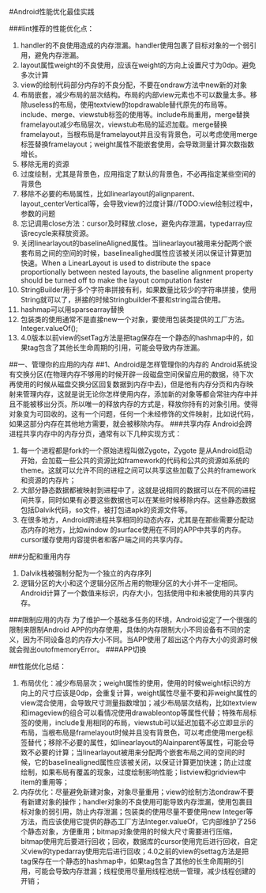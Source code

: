 #Android性能优化最佳实践

###lint推荐的性能优化点：

1. handler的不良使用造成的内存泄漏。handler使用包裹了目标对象的一个弱引用，避免内存泄漏。
2. layout属性weight的不良使用，应该在weight的方向上设置尺寸为0dp。避免多次计算
3. view的绘制代码部分内存的不良分配，不要在ondraw方法中new新的对象
4. 布局嵌套，减少布局的层次结构。布局的内部view元素也不可以数量太多。移除useless的布局，使用textview的topdrawable替代原先的布局等。include、merge、viewstub标签的使用等。include布局重用，merge替换framelayout减少布局层次，viewstub布局的延迟加载。merge替换framelayout，当根布局是framelayout并且没有背景色，可以考虑使用merge标签替换framelayout；weight属性不能嵌套使用，会导致测量计算次数指数增长。
5. 移除无用的资源
6. 过度绘制，尤其是背景色，应用指定了默认的背景色，不必再指定某些空间的背景色
7. 移除不必要的布局属性，比如linearlayout的alignparent、layout_centerVertical等，会导致view的过度计算//TODO:view绘制过程中，参数的问题
8. 忘记调用close方法：cursor及时释放.close，避免内存泄漏，typedarray应该recycle来释放资源。
9. 关闭linearlayout的baselineAligned属性。当linearlayout被用来分配两个嵌套布局之间的空间的时候，baselinealighed属性应该被关闭以保证计算更加快速。When a LinearLayout is used to distribute the space proportionally between nested layouts, the baseline alignment property should be turned off to make the layout computation faster
10. StringBuilder用于多个字符串拼接有利，如果数量比较少的字符串拼接，使用String就可以了，拼接的时候Stringbuilder不要和string混合使用。
11. hashmap可以用sparsearray替换
12. 包装类的使用通常不是直接new一个对象，要使用包装类提供的工厂方法。Integer.valueOf();
13. 4.0版本以前view的setTag方法是把tag保存在一个静态的hashmap中的，如果tag包含了其他长生命周期的引用，可能会导致内存泄漏。


##一、管理你的应用的内存
##1、Android是怎样管理你的内存的
Android系统没有交换分区(在物理内存不够用的时候开辟一段磁盘空间保留应用的数据，待下次再使用的时候从磁盘交换分区回复数据到内存中去)，但是他有内存分页和内存映射来管理内存，这就是说无论你怎样使用内存，添加新的对象等都会常驻内存中并且不能被移出分页。所以唯一的释放内存的方式是，释放你持有的对象引用。使得对象变为可回收的。这有一个问题，任何一个未经修饰的文件映射，比如说代码，如果这部分内存在其他地方需要，就会被移除内存。
###共享内存
Android会跨进程共享内存中的内存分页，通常有以下几种实现方式：

1. 每一个进程都是fork的一个原始进程叫做Zygote，Zygote 是从Android启动开始，会加载一些公共的资源比如framework的代码和公共的资源如系统的theme。这就可以允许不同的进程之间可以共享这些加载了公共的framework和资源的内存片；
2. 大部分静态数据都被映射到进程中了，这就是说相同的数据可以在不同的进程间共享，同时如果有必要这些数据也可以在某些时候移除内存。这些静态数据包括Dalvik代码，so文件，被打包进apk的资源文件等。
3. 在很多地方，Android跨进程共享相同的动态内存，尤其是在那些需要分配动态内存的地方，比如window 的surface使用在不同的APP中共享的内存。cursor缓存使用内容提供者和客户端之间的共享内存。
	
	
###分配和重用内存
1. Dalvik栈被强制分配为一个独立的内存序列
2. 逻辑分区的大小和这个逻辑分区所占用的物理分区的大小并不一定相同。Android计算了一个数值来标识，内存大小，包括使用中和未被使用的共享内存。



###限制应用的内存
为了维护一个基础多任务的环境，Android设定了一个很强的限制来限制Android APP的内存使用，具体的内存限制大小不同设备有不同的定义，因为不同设备总的内存大小不同。当APP使用了超出这个内存大小的资源时候就会抛出outofmemoryError。
###APP切换














##性能优化总结：
1. 布局优化：减少布局层次；weight属性的使用，使用的时候weight标识的方向上的尺寸应该是0dp，会重复计算，weight属性尽量不要和非weight属性的view混合使用，会导致尺寸测量指数增加；减少布局层次结构，比如textview和imageview的组合可以看情况使用drawableontop等属性代替；特殊布局标签的使用，include复用相同的布局，viewstub可以延迟加载不必立即显示的布局，当根布局是framelayout时候并且没有背景色，可以考虑使用merge标签替代；移除不必要的属性，如linearlayout的Alainparent等属性，可能会导致不必要的计算；当linearlayout被用来分配两个嵌套布局之间的空间的时候，它的baselinealigned属性应该被关闭，以保证计算更加快速；防止过度绘制，如果布局有覆盖的现象，过度绘制影响性能；listview和gridview中item的重用等；
2. 内存优化：尽量避免新建对象，对象尽量重用；view的绘制方法ondraw不要有新建对象的操作；handler对象的不良使用可能导致内存泄漏，使用包裹目标对象的弱引用，防止内存泄漏；包装类的使用尽量不要使用new Integer等方法，而应该使用它提供的静态工厂方法Integer.valueOf，它内部维护了256个静态对象，方便重用；bitmap对象使用的时候大尺寸需要进行压缩，bitmap使用完后要进行回收；回收，数据库的cursor使用完后进行回收，自定义view的typedarray使用完后进行回收；4.0之前的view的settag方法是把tag保存在一个静态的hashmap中，如果tag包含了其他的长生命周期的引用，可能会导致内存泄漏；线程使用尽量用线程池统一管理，减少线程创建的开销；
